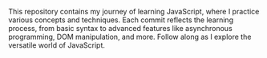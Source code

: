 This repository contains my journey of learning JavaScript, where I practice various concepts and techniques. Each commit reflects the learning process, from basic syntax to advanced features like asynchronous programming, DOM manipulation, and more. Follow along as I explore the versatile world of JavaScript.
